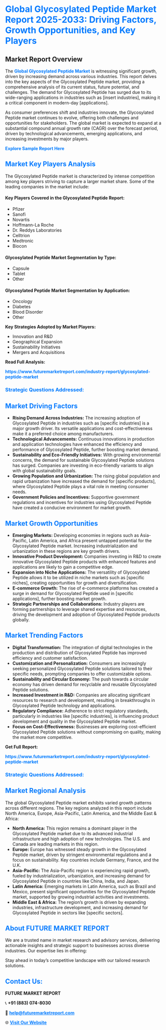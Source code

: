 <h1 style="color: #007BFF;">Global Glycosylated Peptide Market Report 2025-2033: Driving Factors, Growth Opportunities, and Key Players</h1>

<section id="overview">
<h2>Market Report Overview</h2>
<p>The <a href="https://www.futuremarketreport.com/industry-report/glycosylated-peptide-market" style="color: #007BFF; text-decoration: none;"><strong>Global Glycosylated Peptide Market</strong></a> is witnessing significant growth, driven by increasing demand across various industries. This report delves into the key aspects of the Glycosylated Peptide market, providing a comprehensive analysis of its current status, future potential, and challenges. The demand for Glycosylated Peptide has surged due to its wide-ranging applications in industries such as [insert industries], making it a critical component in modern-day [applications].</p>
<p>As consumer preferences shift and industries innovate, the Glycosylated Peptide market continues to evolve, offering both challenges and opportunities for stakeholders. The global market is expected to expand at a substantial compound annual growth rate (CAGR) over the forecast period, driven by technological advancements, emerging applications, and increasing investments by major players.</p>
</section>

<section id="overview">
<p><a href="https://www.futuremarketreport.com/request-sample/reportId=35923" style="color: #007BFF; text-decoration: none;"><strong>Explore Sample Report Here</strong></a></p>
</section>

<section id="key-players">
<h2 style="color: #007BFF;">Market Key Players Analysis</h2>
<p>The Glycosylated Peptide market is characterized by intense competition among key players striving to capture a larger market share. Some of the leading companies in the market include:</p>
<h4>Key Players Covered in the Glycosylated Peptide Report:</h4>
<ul><li>Pfizer</li><li>Sanofi</li><li>Novartis</li><li>Hoffmann-La Roche</li><li>Dr. Reddys Laboratories</li><li>Celltrion</li><li>Medtronic</li><li>Biocon</li></ul>
<h4>Glycosylated Peptide Market Segmentation by Type:</h4>
<ul><li>Capsule</li><li>Tablet</li><li>Other</li></ul>

<h4>Glycosylated Peptide Market Segmentation by Application:</h4>
<ul><li>Oncology</li><li>Diabetes</li><li>Blood Disorder</li><li>Other</li></ul>
<p><strong>Key Strategies Adopted by Market Players:</strong></p>
<ul>
<li>Innovation and R&D</li>
<li>Geographical Expansion</li>
<li>Sustainability Initiatives</li>
<li>Mergers and Acquisitions</li>
</ul>
</section>

<section>
<p><strong>Read Full Analysis: </strong></p><a href="https://www.futuremarketreport.com/industry-report/glycosylated-peptide-market" style="color: #007BFF; text-decoration: none;"><strong>https://www.futuremarketreport.com/industry-report/glycosylated-peptide-market</strong></a>
<h3 style="color: #007BFF;">Strategic Questions Addressed:</h3>
</section>

<section id="driving-factors">
<h2 style="color: #007BFF;">Market Driving Factors</h2>
<ul>
<li><strong>Rising Demand Across Industries:</strong> The increasing adoption of Glycosylated Peptide in industries such as [specific industries] is a major growth driver. Its versatile applications and cost-effectiveness make it a preferred choice among manufacturers.</li>
<li><strong>Technological Advancements:</strong> Continuous innovations in production and application technologies have enhanced the efficiency and performance of Glycosylated Peptide, further boosting market demand.</li>
<li><strong>Sustainability and Eco-Friendly Initiatives:</strong> With growing environmental concerns, the demand for sustainable Glycosylated Peptide solutions has surged. Companies are investing in eco-friendly variants to align with global sustainability goals.</li>
<li><strong>Growing Population and Urbanization:</strong> The rising global population and rapid urbanization have increased the demand for [specific products], where Glycosylated Peptide plays a vital role in meeting consumer needs.</li>
<li><strong>Government Policies and Incentives:</strong> Supportive government regulations and incentives for industries using Glycosylated Peptide have created a conducive environment for market growth.</li>
</ul>
</section>

<section id="growth-opportunities">
<h2 style="color: #007BFF;">Market Growth Opportunities</h2>
<ul>
<li><strong>Emerging Markets:</strong> Developing economies in regions such as Asia-Pacific, Latin America, and Africa present untapped potential for the Glycosylated Peptide market. Increasing industrialization and urbanization in these regions are key growth drivers.</li>
<li><strong>Innovative Product Development:</strong> Companies investing in R&D to create innovative Glycosylated Peptide products with enhanced features and applications are likely to gain a competitive edge.</li>
<li><strong>Expansion into Niche Applications:</strong> The versatility of Glycosylated Peptide allows it to be utilized in niche markets such as [specific niches], creating opportunities for growth and diversification.</li>
<li><strong>E-commerce Growth:</strong> The rise of e-commerce platforms has created a surge in demand for Glycosylated Peptide used in [specific applications], further boosting market growth.</li>
<li><strong>Strategic Partnerships and Collaborations:</strong> Industry players are forming partnerships to leverage shared expertise and resources, driving the development and adoption of Glycosylated Peptide products globally.</li>
</ul>
</section>

<section id="trending-factors">
<h2 style="color: #007BFF;">Market Trending Factors</h2>
<ul>
<li><strong>Digital Transformation:</strong> The integration of digital technologies in the production and distribution of Glycosylated Peptide has improved efficiency and customer satisfaction.</li>
<li><strong>Customization and Personalization:</strong> Consumers are increasingly seeking personalized Glycosylated Peptide solutions tailored to their specific needs, prompting companies to offer customizable options.</li>
<li><strong>Sustainability and Circular Economy:</strong> The push towards a circular economy has driven demand for recyclable and reusable Glycosylated Peptide solutions.</li>
<li><strong>Increased Investment in R&D:</strong> Companies are allocating significant resources to research and development, resulting in breakthroughs in Glycosylated Peptide technology and applications.</li>
<li><strong>Regulatory Compliance:</strong> Adherence to strict regulatory standards, particularly in industries like [specific industries], is influencing product development and quality in the Glycosylated Peptide market.</li>
<li><strong>Focus on Cost-Effectiveness:</strong> Businesses are exploring cost-efficient Glycosylated Peptide solutions without compromising on quality, making the market more competitive.</li>
</ul>
</section>

<section>
<p><strong>Get Full Report: </strong></p><a href="https://www.futuremarketreport.com/industry-report/glycosylated-peptide-market" style="color: #007BFF; text-decoration: none;"><strong>https://www.futuremarketreport.com/industry-report/glycosylated-peptide-market</strong></a>
<h3 style="color: #007BFF;">Strategic Questions Addressed:</h3>
</section>


<section id="regional-analysis">
<h2 style="color: #007BFF;">Market Regional Analysis</h2>
<p>The global Glycosylated Peptide market exhibits varied growth patterns across different regions. The key regions analyzed in this report include North America, Europe, Asia-Pacific, Latin America, and the Middle East & Africa:</p>
<ul>
<li><strong>North America:</strong> This region remains a dominant player in the Glycosylated Peptide market due to its advanced industrial infrastructure and high adoption of new technologies. The U.S. and Canada are leading markets in this region.</li>
<li><strong>Europe:</strong> Europe has witnessed steady growth in the Glycosylated Peptide market, driven by stringent environmental regulations and a focus on sustainability. Key countries include Germany, France, and the U.K.</li>
<li><strong>Asia-Pacific:</strong> The Asia-Pacific region is experiencing rapid growth, fueled by industrialization, urbanization, and increasing demand for Glycosylated Peptide in countries like China, India, and Japan.</li>
<li><strong>Latin America:</strong> Emerging markets in Latin America, such as Brazil and Mexico, present significant opportunities for the Glycosylated Peptide market, supported by growing industrial activities and investments.</li>
<li><strong>Middle East & Africa:</strong> The region’s growth is driven by expanding industries, infrastructure development, and increasing demand for Glycosylated Peptide in sectors like [specific sectors].</li>
</ul>
</section>

<footer>
<h2 style="color: #007BFF;">About FUTURE MARKET REPORT</h2>
<p>We are a trusted name in market research and advisory services, delivering actionable insights and strategic support to businesses across diverse industries. Our expertise lies in offering:</p>

<p>Stay ahead in today’s competitive landscape with our tailored research solutions.</p>

<h2 style="color: #007BFF;">Contact Us:</h2>
<p><strong>FUTURE MARKET REPORT</strong></p>
<p>📞 <strong>+91 (883) 074-8030</strong></p>
<p>📧 <strong><a href="mailto:help@futuremarketreport.com" style="color: #007BFF;">help@futuremarketreport.com</a></strong></p>
<p>🌐 <strong><a href="https://www.futuremarketreport.com/" style="color: #007BFF;">Visit Our Website</a></strong></p>
</footer>
